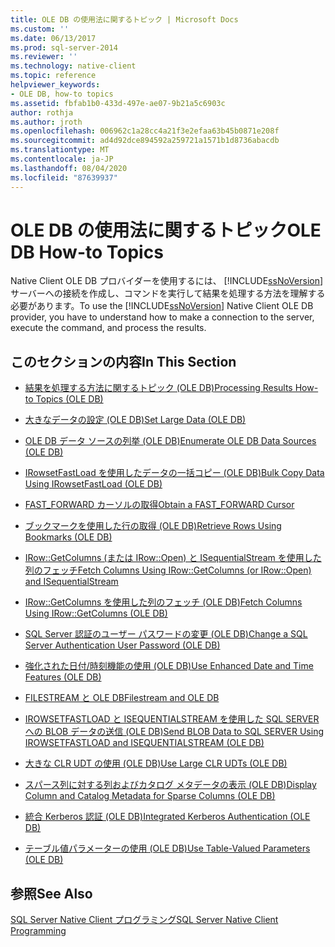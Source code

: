 ```yaml
---
title: OLE DB の使用法に関するトピック | Microsoft Docs
ms.custom: ''
ms.date: 06/13/2017
ms.prod: sql-server-2014
ms.reviewer: ''
ms.technology: native-client
ms.topic: reference
helpviewer_keywords:
- OLE DB, how-to topics
ms.assetid: fbfab1b0-433d-497e-ae07-9b21a5c6903c
author: rothja
ms.author: jroth
ms.openlocfilehash: 006962c1a28cc4a21f3e2efaa63b45b0871e208f
ms.sourcegitcommit: ad4d92dce894592a259721a1571b1d8736abacdb
ms.translationtype: MT
ms.contentlocale: ja-JP
ms.lasthandoff: 08/04/2020
ms.locfileid: "87639937"
---
```

# <a name="ole-db-how-to-topics"></a><span data-ttu-id="349bd-102">OLE DB の使用法に関するトピック</span><span class="sxs-lookup"><span data-stu-id="349bd-102">OLE DB How-to Topics</span></span>
  <span data-ttu-id="349bd-103">Native Client OLE DB プロバイダーを使用するには、 [!INCLUDE[ssNoVersion](../../includes/ssnoversion-md.md)] サーバーへの接続を作成し、コマンドを実行して結果を処理する方法を理解する必要があります。</span><span class="sxs-lookup"><span data-stu-id="349bd-103">To use the [!INCLUDE[ssNoVersion](../../includes/ssnoversion-md.md)] Native Client OLE DB provider, you have to understand how to make a connection to the server, execute the command, and process the results.</span></span>  
  
## <a name="in-this-section"></a><span data-ttu-id="349bd-104">このセクションの内容</span><span class="sxs-lookup"><span data-stu-id="349bd-104">In This Section</span></span>  
  
-   [<span data-ttu-id="349bd-105">結果を処理する方法に関するトピック &#40;OLE DB&#41;</span><span class="sxs-lookup"><span data-stu-id="349bd-105">Processing Results How-to Topics &#40;OLE DB&#41;</span></span>](results/processing-results-how-to-topics-ole-db.md)  
  
-   [<span data-ttu-id="349bd-106">大きなデータの設定 &#40;OLE DB&#41;</span><span class="sxs-lookup"><span data-stu-id="349bd-106">Set Large Data &#40;OLE DB&#41;</span></span>](set-large-data-ole-db.md)  
  
-   [<span data-ttu-id="349bd-107">OLE DB データ ソースの列挙 &#40;OLE DB&#41;</span><span class="sxs-lookup"><span data-stu-id="349bd-107">Enumerate OLE DB Data Sources &#40;OLE DB&#41;</span></span>](enumerate-ole-db-data-sources-ole-db.md)  
  
-   [<span data-ttu-id="349bd-108">IRowsetFastLoad を使用したデータの一括コピー &#40;OLE DB&#41;</span><span class="sxs-lookup"><span data-stu-id="349bd-108">Bulk Copy Data Using IRowsetFastLoad &#40;OLE DB&#41;</span></span>](../native-client-ole-db-interfaces/irowsetfastload-ole-db.md)  
  
-   [<span data-ttu-id="349bd-109">FAST_FORWARD カーソルの取得</span><span class="sxs-lookup"><span data-stu-id="349bd-109">Obtain a FAST_FORWARD Cursor</span></span>](obtain-a-fast-forward-cursor.md)  
  
-   [<span data-ttu-id="349bd-110">ブックマークを使用した行の取得 &#40;OLE DB&#41;</span><span class="sxs-lookup"><span data-stu-id="349bd-110">Retrieve Rows Using Bookmarks &#40;OLE DB&#41;</span></span>](retrieve-rows-using-bookmarks-ole-db.md)  
  
-   [<span data-ttu-id="349bd-111">IRow::GetColumns &#40;または IRow::Open&#41; と ISequentialStream を使用した列のフェッチ</span><span class="sxs-lookup"><span data-stu-id="349bd-111">Fetch Columns Using IRow::GetColumns &#40;or IRow::Open&#41; and ISequentialStream</span></span>](fetch-columns-using-irow-getcolumns-or-irow-open-and-isequentialstream.md)  
  
-   [<span data-ttu-id="349bd-112">IRow::GetColumns を使用した列のフェッチ &#40;OLE DB&#41;</span><span class="sxs-lookup"><span data-stu-id="349bd-112">Fetch Columns Using IRow::GetColumns &#40;OLE DB&#41;</span></span>](fetch-columns-using-irow-getcolumns-ole-db.md)  
  
-   [<span data-ttu-id="349bd-113">SQL Server 認証のユーザー パスワードの変更 &#40;OLE DB&#41;</span><span class="sxs-lookup"><span data-stu-id="349bd-113">Change a SQL Server Authentication User Password &#40;OLE DB&#41;</span></span>](change-a-sql-server-authentication-user-password-ole-db.md)  
  
-   [<span data-ttu-id="349bd-114">強化された日付/時刻機能の使用 &#40;OLE DB&#41;</span><span class="sxs-lookup"><span data-stu-id="349bd-114">Use Enhanced Date and Time Features &#40;OLE DB&#41;</span></span>](use-enhanced-date-and-time-features-ole-db.md)  
  
-   [<span data-ttu-id="349bd-115">FILESTREAM と OLE DB</span><span class="sxs-lookup"><span data-stu-id="349bd-115">Filestream and OLE DB</span></span>](filestream/filestream-and-ole-db.md)  
  
-   [<span data-ttu-id="349bd-116">IROWSETFASTLOAD と ISEQUENTIALSTREAM を使用した SQL SERVER への BLOB データの送信 &#40;OLE DB&#41;</span><span class="sxs-lookup"><span data-stu-id="349bd-116">Send BLOB Data to SQL SERVER Using IROWSETFASTLOAD and ISEQUENTIALSTREAM &#40;OLE DB&#41;</span></span>](send-blob-data-to-sql-server-using-irowsetfastload-and-isequentialstream-ole-db.md)  
  
-   [<span data-ttu-id="349bd-117">大きな CLR UDT の使用 &#40;OLE DB&#41;</span><span class="sxs-lookup"><span data-stu-id="349bd-117">Use Large CLR UDTs &#40;OLE DB&#41;</span></span>](use-large-clr-udts-ole-db.md)  
  
-   [<span data-ttu-id="349bd-118">スパース列に対する列およびカタログ メタデータの表示 &#40;OLE DB&#41;</span><span class="sxs-lookup"><span data-stu-id="349bd-118">Display Column and Catalog Metadata for Sparse Columns &#40;OLE DB&#41;</span></span>](display-column-and-catalog-metadata-for-sparse-columns-ole-db.md)  
  
-   [<span data-ttu-id="349bd-119">統合 Kerberos 認証 &#40;OLE DB&#41;</span><span class="sxs-lookup"><span data-stu-id="349bd-119">Integrated Kerberos Authentication &#40;OLE DB&#41;</span></span>](integrated-kerberos-authentication-ole-db.md)  
  
-   [<span data-ttu-id="349bd-120">テーブル値パラメーターの使用 &#40;OLE DB&#41;</span><span class="sxs-lookup"><span data-stu-id="349bd-120">Use Table-Valued Parameters &#40;OLE DB&#41;</span></span>](../native-client-ole-db-table-valued-parameters/table-valued-parameters-ole-db.md)  
  
## <a name="see-also"></a><span data-ttu-id="349bd-121">参照</span><span class="sxs-lookup"><span data-stu-id="349bd-121">See Also</span></span>  
 [<span data-ttu-id="349bd-122">SQL Server Native Client プログラミング</span><span class="sxs-lookup"><span data-stu-id="349bd-122">SQL Server Native Client Programming</span></span>](../native-client/sql-server-native-client-programming.md)  
  
  
